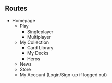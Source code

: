 ## Routes

- Homepage
  - Play
    - Singleplayer
    - Multiplayer
  - My Collection
    - Card Library
    - My Decks
    - Heros
  - News
  - Store
  - My Account (Login/Sign-up if logged out)

